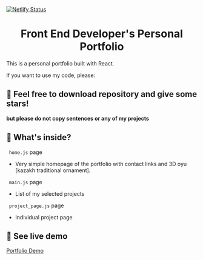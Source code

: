 [![Netlify Status](https://api.netlify.com/api/v1/badges/2576276a-5131-4c38-a91b-90b485d3a453/deploy-status)](https://app.netlify.com/sites/anapimolodec/deploys)
<h1 align="center">
  Front End Developer's Personal Portfolio 
</h1>

This is a personal portfolio built with React. 

If you want to use my code, please:
## 🚀 Feel free to download repository and give some stars!

  **but please do not copy sentences or any of my projects**


## 🧐 What's inside?

``` home.js``` page
- Very simple homepage of the portfolio with contact links and 3D oyu [kazakh traditional ornament].

``` main.js``` page
- List of my selected projects

``` project_page.js``` page
- Individual project page

## 💫 See live demo

[Portfolio Demo](https://anapimolodec.netlify.app/)
